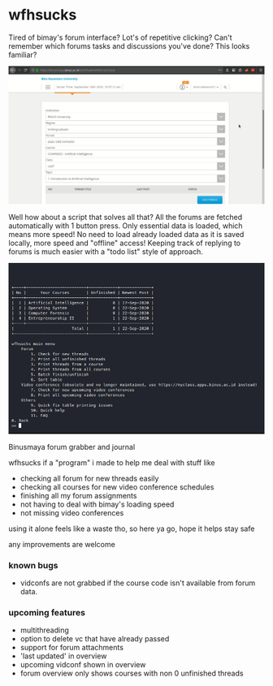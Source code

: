# wfhsucks

Tired of bimay's forum interface? 
Lot's of repetitive clicking?
Can't remember which forums tasks and discussions you've done?
This looks familiar?

![](demo/bimayforum.gif)

Well how about a script that solves all that?
All the forums are fetched automatically with 1 button press.
Only essential data is loaded, which means more speed!
No need to load already loaded data as it is saved locally, more speed and "offline" access!
Keeping track of replying to forums is much easier with a "todo list" style of approach.

![](demo/bimayforumscript.gif)

Binusmaya forum grabber and journal

wfhsucks if a "program" i made to help me deal with stuff like
- checking all forum for new threads easily
- checking all courses for new video conference schedules
- finishing all my forum assignments
- not having to deal with bimay's loading speed
- not missing video conferences

using it alone feels like a waste tho, so here ya go, hope it helps
stay safe

any improvements are welcome

### known bugs
- vidconfs are not grabbed if the course code isn't available from forum data.

### upcoming features
- multithreading
- option to delete vc that have already passed
- support for forum attachments
- 'last updated' in overview
- upcoming vidconf shown in overview
- forum overview only shows courses with non 0 unfinished threads
